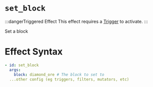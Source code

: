 # `set_block`
:::dangerTriggered Effect
This effect requires a [Trigger](https://plugins.auxilor.io/effects/all-triggers) to activate.
:::

Set a block

# Effect Syntax

```yaml
- id: set_block
  args:
    block: diamond_ore # The block to set to
  ...other config (eg triggers, filters, mutators, etc)
```
